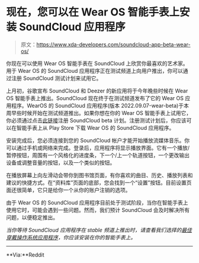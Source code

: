 # 现在，您可以在 Wear OS 智能手表上安装 SoundCloud 应用程序

> 原文：<https://www.xda-developers.com/soundcloud-app-beta-wear-os/>

你现在可以使用 Wear OS 智能手表在 SoundCloud 上欣赏你最喜欢的艺术家。用于 Wear OS 的 SoundCloud 应用程序正在测试频道上向用户推出，你可以通过注册 SoundCloud 测试计划来试用它。

上月初，谷歌宣布 SoundCloud 和 Deezer 的新应用将于今年晚些时候在 Wear OS 智能手表上推出。SoundCloud 现在终于在测试频道发布了它的 Wear OS 应用程序。WearOS 的 SoundCloud 应用程序(版本 2022.09.07-wear-beta)于本周早些时候开始在测试频道推出。如果你想在你的 Wear OS 智能手表上试用它，你必须通过点击[此链接](https://play.google.com/apps/testing/com.soundcloud.android/join?hl=en-US)注册 SoundCloud beta 计划。注册测试计划后，你应该可以在智能手表上从 Play Store 下载 Wear OS 的 SoundCloud 应用程序。

安装完成后，您必须连接到您的 SoundCloud 帐户才能开始播放流媒体音乐。你可以通过手机或网络来完成。登录后，应用程序将显示播放界面。它有一个播放/暂停按钮，周围有一个风格化的进度条，下一个/上一个轨道按钮，一个更改输出设备或调整音量的按钮，以及一个类似的按钮。

在播放屏幕上向左滑动会带你到图书馆页面，有你喜欢的曲目、历史、播放列表和建议的快捷方式。在“资料库”页面的底部，您会找到一个“设置”按钮。目前设置页面还很简单，它只是给你一个从你的账户注销的选项。

由于 Wear OS 的 SoundCloud 应用程序目前处于测试阶段，当你在智能手表上使用它时，可能会遇到一些问题。然而，我们预计 SoundCloud 会及时解决所有问题，以便稳定推出。

*当你等待 SoundCloud 应用程序在 stable 频道上推出时，请查看我们选择的[最佳穿戴操作系统应用程序](https://www.xda-developers.com/best-wear-os-apps/)，你应该安装在你的智能手表上。*

* * *

**Via:**Reddit
